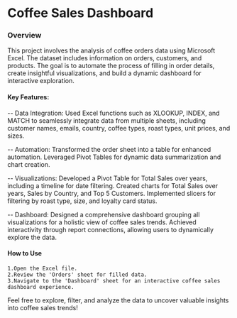 # Coffee Sales Dashboard 

### Overview

This project involves the analysis of coffee orders data using Microsoft Excel. 
The dataset includes information on orders, customers, and products. 
The goal is to automate the process of filling in order details, create insightful visualizations, and build a dynamic dashboard for interactive exploration.

#### Key Features:

  -- Data Integration:
         Used Excel functions such as XLOOKUP, INDEX, and MATCH to seamlessly integrate data from multiple sheets, 
         including customer names, emails, country, coffee types, roast types, unit prices, and sizes.

  -- Automation:
         Transformed the order sheet into a table for enhanced automation.
         Leveraged Pivot Tables for dynamic data summarization and chart creation.

  -- Visualizations:
         Developed a Pivot Table for Total Sales over years, including a timeline for date filtering.
         Created charts for Total Sales over years, Sales by Country, and Top 5 Customers.
         Implemented slicers for filtering by roast type, size, and loyalty card status.

  -- Dashboard:
         Designed a comprehensive dashboard grouping all visualizations for a holistic view of coffee sales trends.
         Achieved interactivity through report connections, allowing users to dynamically explore the data.

#### How to Use

    1.Open the Excel file.
    2.Review the 'Orders' sheet for filled data.
    3.Navigate to the 'Dashboard' sheet for an interactive coffee sales dashboard experience.

Feel free to explore, filter, and analyze the data to uncover valuable insights into coffee sales trends!
